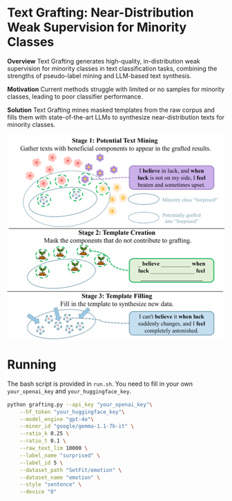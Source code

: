 # Text Grafting: Near-Distribution Weak Supervision for Minority Classes
**Overview**
Text Grafting generates high-quality, in-distribution weak supervision for minority classes in text classification tasks, combining the strengths of pseudo-label mining and LLM-based text synthesis.

**Motivation**
Current methods struggle with limited or no samples for minority classes, leading to poor classifier performance.

**Solution**
Text Grafting mines masked templates from the raw corpus and fills them with state-of-the-art LLMs to synthesize near-distribution texts for minority classes.

<img src="https://github.com/KomeijiForce/TextGrafting/blob/main/grafting_overview.png" width="600">

# Running

The bash script is provided in ```run.sh```. You need to fill in your own ```your_openai_key``` and ```your_huggingface_key```.

```bash
python grafting.py --api_key "your_openai_key"\
	--hf_token "your_huggingface_key"\
	--model_engine "gpt-4o"\
	--miner_id "google/gemma-1.1-7b-it" \
	--ratio_k 0.25 \
	--ratio_t 0.1 \
	--raw_text_lim 10000 \
	--label_name "surprised" \
	--label_id 5 \
	--dataset_path "SetFit/emotion" \
	--dataset_name "emotion" \
	--style "sentence" \
	--device "0" 
```
